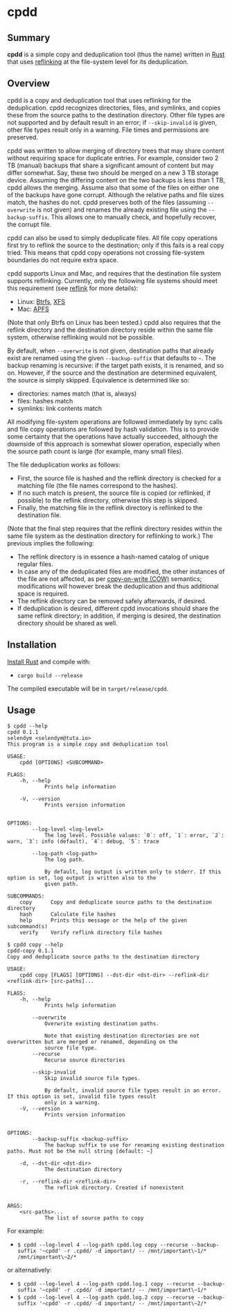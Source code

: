 # cpdd

## Summary

**cpdd** is a simple copy and deduplication tool (thus the name) written in [Rust] that uses [reflinking][COW] at the file-system level for its deduplication.


## Overview

cpdd is a copy and deduplication tool that uses reflinking for the deduplication.
cpdd recognizes directories, files, and symlinks, and copies these from the source paths to the destination directory.
Other file types are not supported and by default result in an error; if `--skip-invalid` is given, other file types result only in a warning.
File times and permissions are preserved.

cpdd was written to allow merging of directory trees that may share content without requiring space for duplicate entries.
For example, consider two 2 TB (manual) backups that share a significant amount of content but may differ somewhat.
Say, these two should be merged on a new 3 TB storage device.
Assuming the differing content on the two backups is less than 1 TB, cpdd allows the merging.
Assume also that some of the files on either one of the backups have gone corrupt.
Although the relative paths and file sizes match, the hashes do not.
cpdd preserves both of the files (assuming `--overwrite` is not given) and renames the already existing file using the `--backup-suffix`.
This allows one to manually check, and hopefully recover, the corrupt file.

cpdd can also be used to simply deduplicate files.
All file copy operations first try to reflink the source to the destination; only if this fails is a real copy tried.
This means that cpdd copy operations not crossing file-system boundaries do not require extra space.

cpdd supports Linux and Mac, and requires that the destination file system supports reflinking.
Currently, only the following file systems should meet this requirement (see [reflink] for more details):
- Linux: [Btrfs], [XFS]
- Mac: [APFS]

(Note that only Btrfs on Linux has been tested.)
cpdd also requires that the reflink directory and the destination directory reside within the same file system, otherwise reflinking would not be possible.

By default, when `--overwrite` is not given, destination paths that already exist are renamed using the given `--backup-suffix` that defaults to `~`.
The backup renaming is recursive: if the target path exists, it is renamed, and so on.
However, if the source and the destination are determined equivalent, the source is simply skipped.
Equivalence is determined like so:
- directories: names match (that is, always)
- files: hashes match
- symlinks: link contents match

All modifying file-system operations are followed immediately by sync calls and file copy operations are followed by hash validation.
This is to provide some certainty that the operations have actually succeeded, although the downside of this approach is somewhat slower operation, especially when the source path count is large (for example, many small files).

The file deduplication works as follows:
- First, the source file is hashed and the reflink directory is checked for a matching file (the file names correspond to the hashes).
- If no such match is present, the source file is copied (or reflinked, if possible) to the reflink directory, otherwise this step is skipped.
- Finally, the matching file in the reflink directory is reflinked to the destination file.

(Note that the final step requires that the reflink directory resides within the same file system as the destination directory for reflinking to work.)
The previous implies the following:
- The reflink directory is in essence a hash-named catalog of unique regular files.
- In case any of the deduplicated files are modified, the other instances of the file are not affected, as per [copy-on-write (COW)][COW] semantics; modifications will however break the deduplication and thus additional space is required.
- The reflink directory can be removed safely afterwards, if desired.
- If deduplication is desired, different cpdd invocations should share the same reflink directory; in addition, if merging is desired, the destination directory should be shared as well.


## Installation

[Install Rust] and compile with:
- `cargo build --release`

The compiled executable will be in `target/release/cpdd`.


## Usage

```
$ cpdd --help
cpdd 0.1.1
selendym <selendym@tuta.io>
This program is a simple copy and deduplication tool

USAGE:
    cpdd [OPTIONS] <SUBCOMMAND>

FLAGS:
    -h, --help
            Prints help information

    -V, --version
            Prints version information


OPTIONS:
        --log-level <log-level>
            The log level. Possible values: `0`: off, `1`: error, `2`: warn, `3`: info (default), `4`: debug, `5`: trace

        --log-path <log-path>
            The log path.

            By default, log output is written only to stderr. If this option is set, log output is written also to the
            given path.

SUBCOMMANDS:
    copy      Copy and deduplicate source paths to the destination directory
    hash      Calculate file hashes
    help      Prints this message or the help of the given subcommand(s)
    verify    Verify reflink directory file hashes
```

```
$ cpdd copy --help
cpdd-copy 0.1.1
Copy and deduplicate source paths to the destination directory

USAGE:
    cpdd copy [FLAGS] [OPTIONS] --dst-dir <dst-dir> --reflink-dir <reflink-dir> [src-paths]...

FLAGS:
    -h, --help
            Prints help information

        --overwrite
            Overwrite existing destination paths.

            Note that existing destination directories are not overwritten but are merged or renamed, depending on the
            source file type.
        --recurse
            Recurse source directories

        --skip-invalid
            Skip invalid source file types.

            By default, invalid source file types result in an error. If this option is set, invalid file types result
            only in a warning.
    -V, --version
            Prints version information


OPTIONS:
        --backup-suffix <backup-suffix>
            The backup suffix to use for renaming existing destination paths. Must not be the null string [default: ~]

    -d, --dst-dir <dst-dir>
            The destination directory

    -r, --reflink-dir <reflink-dir>
            The reflink directory. Created if nonexistent


ARGS:
    <src-paths>...
            The list of source paths to copy
```

For example:
- `$ cpdd --log-level 4 --log-path cpdd.log copy --recurse --backup-suffix '~cpdd' -r .cpdd/ -d important/ -- /mnt/important\~1/* /mnt/important\~2/*`

or alternatively:
- `$ cpdd --log-level 4 --log-path cpdd.log.1 copy --recurse --backup-suffix '~cpdd' -r .cpdd/ -d important/ -- /mnt/important\~1/*`
- `$ cpdd --log-level 4 --log-path cpdd.log.2 copy --recurse --backup-suffix '~cpdd' -r .cpdd/ -d important/ -- /mnt/important\~2/*`


[Rust]: https://www.rust-lang.org/
[Install Rust]: https://www.rust-lang.org/tools/install

[reflink]: https://docs.rs/reflink/0.1/reflink/fn.reflink.html#implementation-details-per-platform
[COW]: https://en.wikipedia.org/wiki/Copy-on-write

[Btrfs]: https://en.wikipedia.org/wiki/Btrfs
[XFS]: https://en.wikipedia.org/wiki/XFS
[APFS]: https://en.wikipedia.org/wiki/Apple_File_System
